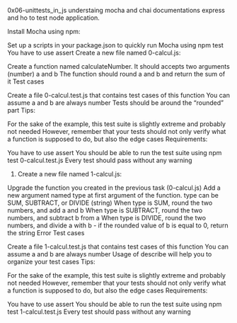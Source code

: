 0x06-unittests_in_js understaing mocha and chai documentations express and ho to test
node application.

Install Mocha using npm:

Set up a scripts in your package.json to quickly run Mocha using npm test
You have to use assert
Create a new file named 0-calcul.js:

Create a function named calculateNumber. It should accepts two arguments (number) a and b
The function should round a and b and return the sum of it
Test cases

Create a file 0-calcul.test.js that contains test cases of this function
You can assume a and b are always number
Tests should be around the “rounded” part
Tips:

For the sake of the example, this test suite is slightly extreme and probably not needed
However, remember that your tests should not only verify what a function is supposed to do, but also the edge cases
Requirements:

You have to use assert
You should be able to run the test suite using npm test 0-calcul.test.js
Every test should pass without any warning

1. Create a new file named 1-calcul.js:

Upgrade the function you created in the previous task (0-calcul.js)
Add a new argument named type at first argument of the function. type can be SUM, SUBTRACT, or DIVIDE (string)
When type is SUM, round the two numbers, and add a and b
When type is SUBTRACT, round the two numbers, and subtract b from a
When type is DIVIDE, round the two numbers, and divide a with b - if the rounded value of b is equal to 0, return the string Error
Test cases

Create a file 1-calcul.test.js that contains test cases of this function
You can assume a and b are always number
Usage of describe will help you to organize your test cases
Tips:

For the sake of the example, this test suite is slightly extreme and probably not needed
However, remember that your tests should not only verify what a function is supposed to do, but also the edge cases
Requirements:

You have to use assert
You should be able to run the test suite using npm test 1-calcul.test.js
Every test should pass without any warning
